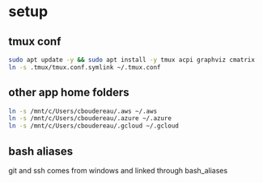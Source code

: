 # setup

## tmux conf
```bash
sudo apt update -y && sudo apt install -y tmux acpi graphviz cmatrix
ln -s .tmux/tmux.conf.symlink ~/.tmux.conf
```

## other app home folders
```bash
ln -s /mnt/c/Users/cboudereau/.aws ~/.aws
ln -s /mnt/c/Users/cboudereau/.azure ~/.azure
ln -s /mnt/c/Users/cboudereau/.gcloud ~/.gcloud
```

## bash aliases
git and ssh comes from windows and linked through bash_aliases
